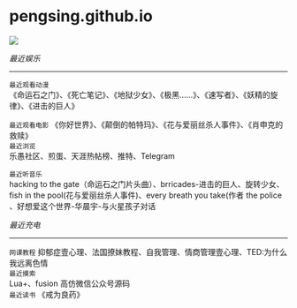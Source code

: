 # pengsing.github.io  
  
![
](https://s1.ax1x.com/2020/04/24/J0IlJe.png)
  
*最近娱乐*  
***  


  
```最近观看动漫```  
《命运石之门》、《死亡笔记》、《地狱少女》、《极黑……》、《速写者》、《妖精的旋律》、《进击的巨人》  

```最近观看电影```
《你好世界》、《颠倒的帕特玛》、《花与爱丽丝杀人事件》、《肖申克的救赎》  
```最近浏览```  
乐愚社区、煎蛋、天涯热帖榜、推特、Telegram  

```最近听音乐```  
hacking to the gate（命运石之门片头曲）、brricades-进击的巨人、旋转少女、fish in the pool(花与爱丽丝杀人事件)、every breath you take(作者 the police
、好想爱这个世界-华晨宇-与火星孩子对话  

*最近充电*  
***
```网课教程```
抑郁症壹心理、法国撩妹教程、自我管理、情商管理壹心理、TED:为什么我远离色情  
```最近摸索```  
Lua+、fusion 高仿微信公众号源码  
```最近读书```
《戒为良药》 
